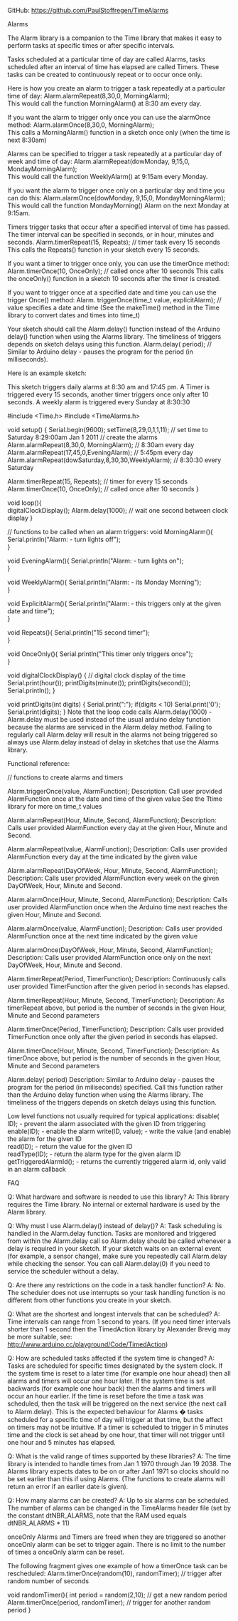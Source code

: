 GitHub:
https://github.com/PaulStoffregen/TimeAlarms

Alarms

The Alarm library is a companion to the Time library that makes it easy to 
perform tasks at specific times or after specific intervals.

Tasks scheduled at a particular time of day are called Alarms,
tasks scheduled after an interval of time has elapsed are called Timers.
These tasks can be created to continuously repeat or to occur once only.  

Here is how you create an alarm to trigger a task repeatedly at a particular time of day:
  Alarm.alarmRepeat(8,30,0, MorningAlarm);  
This would call the function MorningAlarm()  at 8:30 am every day.

If you want the alarm to trigger only once you can use the alarmOnce  method:
  Alarm.alarmOnce(8,30,0, MorningAlarm);  
This calls a MorningAlarm() function in a sketch once only (when the time is next 8:30am)

Alarms can be specified to trigger a task repeatedly at a particular day of week and time of day:
  Alarm.alarmRepeat(dowMonday, 9,15,0, MondayMorningAlarm);  
This would call the function WeeklyAlarm() at 9:15am every Monday.

If you want the alarm to trigger once only on a particular day and time you can do this:
   Alarm.alarmOnce(dowMonday, 9,15,0, MondayMorningAlarm);  
This would call the function MondayMorning() Alarm on the next Monday at 9:15am.

Timers trigger tasks that occur after a specified interval of time has passed.
The timer interval can be specified in seconds, or in hour, minutes and seconds.
  Alarm.timerRepeat(15, Repeats);            // timer task every 15 seconds    
This calls the Repeats() function in your sketch every 15 seconds.

If you want a timer to trigger once only, you can use the timerOnce method:
  Alarm.timerOnce(10, OnceOnly);             // called once after 10 seconds 
This calls the onceOnly() function in a sketch 10 seconds after the timer is created. 

If you want to trigger once at a specified date and time you can use the trigger Once() method:
  Alarm. triggerOnce(time_t value,  explicitAlarm); // value specifies a date and time
(See the makeTime() method in the Time library to convert dates and times into time_t)

Your sketch should call the Alarm.delay() function instead of the Arduino delay() function when
using the Alarms library.  The timeliness of triggers depends on sketch delays using this function.
  Alarm.delay( period); // Similar to Arduino delay - pauses the program for the period (in milliseconds).


 
Here is an example sketch:

This sketch  triggers daily alarms at 8:30 am and 17:45 pm.
A Timer is triggered every 15 seconds, another timer triggers once only after 10 seconds.
A weekly alarm is triggered every Sunday at 8:30:30

#include <Time.h>
#include <TimeAlarms.h>

void setup()
{
  Serial.begin(9600);
  setTime(8,29,0,1,1,11); // set time to Saturday 8:29:00am Jan 1 2011
  // create the alarms 
  Alarm.alarmRepeat(8,30,0, MorningAlarm);  // 8:30am every day
  Alarm.alarmRepeat(17,45,0,EveningAlarm);  // 5:45pm every day 
  Alarm.alarmRepeat(dowSaturday,8,30,30,WeeklyAlarm);  // 8:30:30 every Saturday 

 
  Alarm.timerRepeat(15, Repeats);            // timer for every 15 seconds    
  Alarm.timerOnce(10, OnceOnly);             // called once after 10 seconds 
}

void  loop(){  
  digitalClockDisplay();
  Alarm.delay(1000); // wait one second between clock display
}

// functions to be called when an alarm triggers:
void MorningAlarm(){
  Serial.println("Alarm: - turn lights off");    
}

void EveningAlarm(){
  Serial.println("Alarm: - turn lights on");           
}

void WeeklyAlarm(){
  Serial.println("Alarm: - its Monday Morning");      
}

void ExplicitAlarm(){
  Serial.println("Alarm: - this triggers only at the given date and time");       
}

void Repeats(){
  Serial.println("15 second timer");         
}

void OnceOnly(){
  Serial.println("This timer only triggers once");  
}

void digitalClockDisplay()
{
  // digital clock display of the time
  Serial.print(hour());
  printDigits(minute());
  printDigits(second());
  Serial.println(); 
}

void printDigits(int digits)
{
  Serial.print(":");
  if(digits < 10)
    Serial.print('0');
  Serial.print(digits);
}
Note that the loop code calls Alarm.delay(1000) -  Alarm.delay must be used
instead of the usual arduino delay function because the alarms are serviced in the Alarm.delay method.
Failing to regularly call Alarm.delay will result in the alarms not being triggered
so always use Alarm.delay instead of delay in sketches that use the Alarms library.

Functional reference:

// functions to create alarms and timers

Alarm.triggerOnce(value, AlarmFunction);
  Description: Call user provided AlarmFunction once at the date and time of the given value
  See the Ttime library for more on time_t values 
  
Alarm.alarmRepeat(Hour, Minute, Second,  AlarmFunction);
  Description:  Calls user provided AlarmFunction  every day at the given Hour, Minute and Second.

Alarm.alarmRepeat(value,  AlarmFunction);
  Description:  Calls user provided AlarmFunction  every day at the time indicated by the given value

Alarm.alarmRepeat(DayOfWeek, Hour, Minute, Second,  AlarmFunction);
  Description:  Calls user provided AlarmFunction  every week on the given  DayOfWeek, Hour, Minute and Second.

Alarm.alarmOnce(Hour, Minute, Second,  AlarmFunction);
  Description:  Calls user provided AlarmFunction once when the Arduino time next reaches the given Hour, Minute and Second.

Alarm.alarmOnce(value,  AlarmFunction);
  Description:  Calls user provided AlarmFunction  once at the next  time indicated by the given value

Alarm.alarmOnce(DayOfWeek, Hour, Minute, Second,  AlarmFunction);
  Description:  Calls user provided AlarmFunction  once only on the next  DayOfWeek, Hour, Minute and Second.

Alarm.timerRepeat(Period, TimerFunction);
  Description:  Continuously calls user provided TimerFunction  after the given period in seconds has elapsed. 

Alarm.timerRepeat(Hour, Minute, Second, TimerFunction);
  Description:  As timerRepeat above, but period is the number of seconds in the given Hour, Minute and Second parameters

Alarm.timerOnce(Period, TimerFunction);
  Description:  Calls user provided TimerFunction  once only after the given period in seconds has elapsed. 

Alarm.timerOnce(Hour, Minute, Second, TimerFunction);
  Description:  As timerOnce above, but period is the number of seconds in the given Hour, Minute and Second parameters

Alarm.delay( period)
 Description: Similar to Arduino delay - pauses the program for the period (in miliseconds) specified.
 Call this function rather than the Arduino delay function when using the Alarms library.
 The timeliness of the triggers  depends on sketch delays using this function.

Low level functions not usually required for typical applications:
  disable( ID);  -  prevent the alarm associated with the given ID from triggering   
  enable(ID);  -  enable the alarm 
  write(ID,  value);  -  write the value (and enable) the alarm for the given ID  
  read(ID);     - return the value for the given ID  
  readType(ID);  - return the alarm type for the given alarm ID
  getTriggeredAlarmId();   -  returns the currently triggered  alarm id, only valid in an alarm callback

FAQ

Q: What hardware and software is needed to use this library?
A: This library requires the Time library. No internal or external hardware is used by the Alarm library.

Q: Why must I use Alarm.delay() instead of delay()?
A: Task scheduling is handled in the Alarm.delay function.
Tasks are monitored and  triggered from within the Alarm.delay call so Alarm.delay should be called
whenever a delay is required in your sketch.
If your sketch waits on an external event (for example,  a sensor change),
make sure you repeatedly call Alarm.delay while checking the sensor.
You can call Alarm.delay(0) if you need to service the scheduler without a delay.

Q: Are there any restrictions on the code in a task handler function?
A: No. The scheduler does not use interrupts so your task handling function is no
different from other functions you create in your sketch. 

Q: What are the shortest and longest intervals that can be scheduled?
A:  Time intervals can range from 1 second to years.
(If you need timer intervals shorter than 1 second then the TimedAction library
by Alexander Brevig may be more suitable, see: http://www.arduino.cc/playground/Code/TimedAction)

Q: How are scheduled tasks affected if the system time is changed?
A: Tasks are scheduled for specific times designated by the system clock.
If the system time is reset to a later time (for example one hour ahead) then all
alarms and timers will occur one hour later.
If the system time is set backwards (for example one hour back) then the alarms and timers will occur an hour earlier.
If the time is reset before the time a task was scheduled, then the task will be triggered on the next service (the next call to Alarm.delay).
This is  the expected behaviour for Alarms � tasks scheduled for a specific time of day will trigger at that time, but the affect on timers may not be intuitive. If a timer is scheduled to trigger in 5 minutes time and the clock is set ahead by one hour, that timer will not trigger until one hour and 5 minutes has elapsed.

Q: What  is the valid range of times supported by these libraries?
A: The time library is intended to handle times from Jan 1 1970 through Jan 19 2038.
 The Alarms library expects dates to be on or after Jan1 1971 so clocks should no be set earlier than this if using Alarms.
(The functions to create alarms will return an error if an earlier date is given).

Q: How many alarms can be created?
A: Up to six alarms can be scheduled.  
The number of alarms can be changed in the TimeAlarms header file (set by the constant dtNBR_ALARMS,
note that the RAM used equals dtNBR_ALARMS  * 11)

onceOnly Alarms and Timers are freed when they are triggered so another onceOnly alarm can be set to trigger again.
There is no limit to the number of times a onceOnly alarm can be reset.

The following fragment gives one example of how a timerOnce  task can be rescheduled:
Alarm.timerOnce(random(10), randomTimer);  // trigger after random number of seconds

void randomTimer(){
  int period = random(2,10);             // get a new random period 
  Alarm.timerOnce(period, randomTimer);  // trigger for another random period 
}

